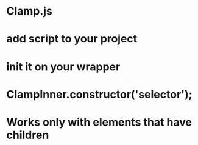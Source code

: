 # Clamp.js
# add script to your project
# init it on your wrapper
# ClampInner.constructor('selector');
# Works only with elements that have children

